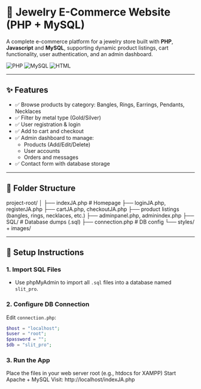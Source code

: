 # 💍 Jewelry E-Commerce Website (PHP + MySQL)

A complete e-commerce platform for a jewelry store built with **PHP**, **Javascript** and **MySQL**, supporting dynamic product listings, cart functionality, user authentication, and an admin dashboard.

![PHP](https://img.shields.io/badge/Backend-PHP-blue)
![MySQL](https://img.shields.io/badge/Database-MySQL-orange)
![HTML](https://img.shields.io/badge/Frontend-HTML/CSS-green)

---

## ✨ Features

- ✅ Browse products by category: Bangles, Rings, Earrings, Pendants, Necklaces
- ✅ Filter by metal type (Gold/Silver)
- ✅ User registration & login
- ✅ Add to cart and checkout
- ✅ Admin dashboard to manage:
  - Products (Add/Edit/Delete)
  - User accounts
  - Orders and messages
- ✅ Contact form with database storage

---

## 📁 Folder Structure

project-root/
│
├── indexJA.php # Homepage
├── loginJA.php, registerJA.php
├── cartJA.php, checkoutJA.php
├── product listings (bangles, rings, necklaces, etc.)
├── adminpanel.php, adminindex.php
├── SQL/ # Database dumps (.sql)
├── connection.php # DB config
└── styles/ + images/




---

## 🧪 Setup Instructions

### 1. Import SQL Files

- Use phpMyAdmin to import all `.sql` files into a database named `slit_pro`.

### 2. Configure DB Connection

Edit `connection.php`:

```php
$host = "localhost";
$user = "root";
$password = "";
$db = "slit_pro";
```


### 3. Run the App
Place the files in your web server root (e.g., htdocs for XAMPP)
Start Apache + MySQL
Visit: http://localhost/indexJA.php
